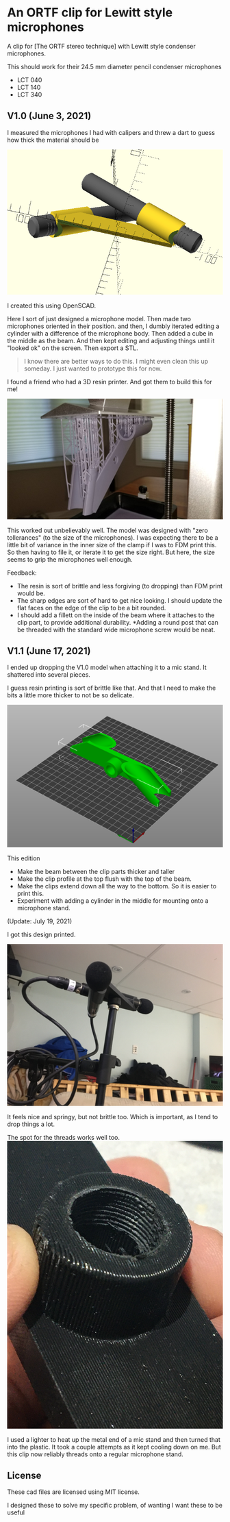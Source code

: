 # An ORTF clip for Lewitt style microphones

A clip for [The ORTF stereo technique] with Lewitt style condenser microphones.

This should work for their 24.5 mm diameter pencil condenser microphones

* LCT 040
* LCT 140
* LCT 340

## V1.0 (June 3, 2021)

I measured the microphones I had with calipers and threw a dart to guess how thick the material should be

![fig1](fig1.png)

I created this using OpenSCAD.

Here I sort of just designed a microphone model. Then made two microphones oriented in their position.
and then, I dumbly iterated editing a cylinder with a difference of the microphone body.
Then added a cube in the middle as the beam.
And then kept editing and adjusting things until it "looked ok" on the screen. Then export a STL.

> I know there are better ways to do this. I might even clean this up someday. I just wanted to prototype this for now.

I found a friend who had a 3D resin printer. And got them to build this for me!

![v1_printed](v1_printed.jpg)

This worked out unbelievably well. The model was designed with "zero tollerances" (to the size of the microphones). I was expecting there to be a little bit of variance in the inner size of the clamp if I was to FDM print this. So then having to file it, or iterate it to get the size right. But here, the size seems to grip the microphones well enough.

Feedback:

* The resin is sort of brittle and less forgiving (to dropping) than FDM print would be.
* The sharp edges are sort of hard to get nice looking. I should update the flat faces on the edge of the clip to be a bit rounded.
* I should add a fillett on the inside of the beam where it attaches to the clip part, to provide additional durability.
*Adding a round post that can be threaded with the standard wide microphone screw would be neat.

## V1.1 (June 17, 2021)

I ended up dropping the V1.0 model when attaching it to a mic stand. It shattered into several pieces.

I guess resin printing is sort of brittle like that. And that I need to make the bits a little more thicker to not be so delicate.

![v1.1 design](v1.1_design.png)

This edition

* Make the beam between the clip parts thicker and taller
* Make the clip profile at the top flush with the top of the beam.
* Make the clips extend down all the way to the bottom. So it is easier to print this.
* Experiment with adding a cylinder in the middle for mounting onto a microphone stand.

(Update: July 19, 2021)

I got this design printed.

![v1.1_printed](1.1_printed.jpg)

It feels nice and springy, but not brittle too. Which is important, as I tend to drop things a lot.

The spot for the threads works well too.
![1.1. threads](1.1_threads.jpg)

I used a lighter to heat up the metal end of a mic stand and then turned that into the plastic. It took a couple attempts as it kept cooling down on me. But this clip now reliably threads onto a regular microphone stand.

## License

These cad files are licensed using MIT license.

I designed these to solve my specific problem, of wanting I want these to be useful

